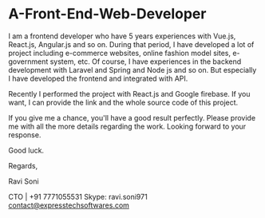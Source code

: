 # A-Front-End-Web-Developer

I am a frontend developer who have 5 years experiences with Vue.js, React.js, Angular.js and so on.
During that period, I have developed a lot of project including e-commerce websites, online fashion model sites, e-government system, etc.
Of course, I have experiences in the backend development with Laravel and Spring and Node js and so on.
But especially I have developed the frontend and integrated with API.

Recently I performed the project with React.js and Google firebase. If you want, I can provide the link and the whole source code of this project.

If you give me a chance, you'll have a good result perfectly. Please provide me with all the more details regarding the work.
Looking forward to your response.

Good luck.


Regards, 

Ravi Soni 



CTO | +91 7771055531 Skype: ravi.soni971 contact@expresstechsoftwares.com
